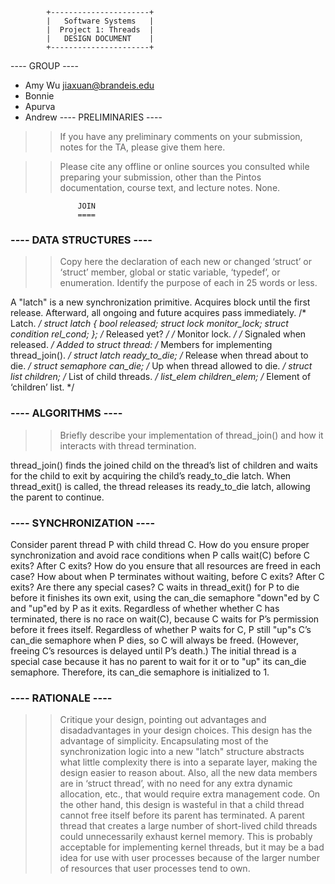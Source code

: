             +----------------------+
            |   Software Systems   |
            |  Project 1: Threads  |
            |   DESIGN DOCUMENT    | 
            +----------------------+
---- GROUP ----
 * Amy Wu <jiaxuan@brandeis.edu>
 * Bonnie
 * Apurva
 * Andrew 
---- PRELIMINARIES ----
>> If you have any preliminary comments on your submission, notes for
>> the TA, please give them here.

>> Please cite any offline or online sources you consulted while
>> preparing your submission, other than the Pintos documentation,
>> course text, and lecture notes.
None.

                   JOIN
                   ====
### ---- DATA STRUCTURES ----
>> Copy here the declaration of each new or changed ‘struct’ or ‘struct’
>> member, global or static variable, ‘typedef’, or enumeration.
>> Identify the purpose of each in 25 words or less.

A "latch" is a new synchronization primitive. Acquires block
until the first release. Afterward, all ongoing and future
acquires pass immediately.
/* Latch. */
struct latch
{
bool released;
struct lock monitor_lock;
struct condition rel_cond;
};
/* Released yet? */
/* Monitor lock. */
/* Signaled when released. */
Added to struct thread:
/* Members for implementing thread_join(). */
struct latch ready_to_die;
/* Release when thread about to die. */
struct semaphore can_die;
/* Up when thread allowed to die. */
struct list children;
/* List of child threads. */
list_elem children_elem;
/* Element of ‘children’ list. */

### ---- ALGORITHMS ----
>> Briefly describe your implementation of thread_join() and how it
>> interacts with thread termination.

thread_join() finds the joined child on the thread’s list of
children and waits for the child to exit by acquiring the child’s
ready_to_die latch. When thread_exit() is called, the thread
releases its ready_to_die latch, allowing the parent to continue.

### ---- SYNCHRONIZATION ----
>>
>>
>>
>>
>>
Consider parent thread P with child thread C. How do you ensure
proper synchronization and avoid race conditions when P calls wait(C)
before C exits? After C exits? How do you ensure that all resources
are freed in each case? How about when P terminates without waiting,
before C exits? After C exits? Are there any special cases?
C waits in thread_exit() for P to die before it finishes its own
exit, using the can_die semaphore "down"ed by C and "up"ed by P as
it exits. Regardless of whether whether C has terminated, there
is no race on wait(C), because C waits for P’s permission before
it frees itself.
Regardless of whether P waits for C, P still "up"s C’s can_die
semaphore when P dies, so C will always be freed. (However,
freeing C’s resources is delayed until P’s death.)
The initial thread is a special case because it has no parent to
wait for it or to "up" its can_die semaphore. Therefore, its
can_die semaphore is initialized to 1.

### ---- RATIONALE ----
>> Critique your design, pointing out advantages and disadadvantages in
>> your design choices.
This design has the advantage of simplicity. Encapsulating most
of the synchronization logic into a new "latch" structure
abstracts what little complexity there is into a separate layer,
making the design easier to reason about. Also, all the new data
members are in ‘struct thread’, with no need for any extra dynamic
allocation, etc., that would require extra management code.
On the other hand, this design is wasteful in that a child thread
cannot free itself before its parent has terminated. A parent
thread that creates a large number of short-lived child threads
could unnecessarily exhaust kernel memory. This is probably
acceptable for implementing kernel threads, but it may be a bad
idea for use with user processes because of the larger number of
resources that user processes tend to own.
